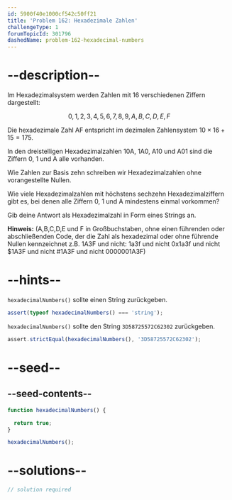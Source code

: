 ```yaml
---
id: 5900f40e1000cf542c50ff21
title: 'Problem 162: Hexadezimale Zahlen'
challengeType: 1
forumTopicId: 301796
dashedName: problem-162-hexadecimal-numbers
---
```


# --description--

Im Hexadezimalsystem werden Zahlen mit 16 verschiedenen Ziffern dargestellt:

$$0,1,2,3,4,5,6,7,8,9,A,B,C,D,E,F$$

Die hexadezimale Zahl AF entspricht im dezimalen Zahlensystem $10 \times 16 + 15 = 175$.

In den dreistelligen Hexadezimalzahlen 10A, 1A0, A10 und A01 sind die Ziffern 0, 1 und A alle vorhanden.

Wie Zahlen zur Basis zehn schreiben wir Hexadezimalzahlen ohne vorangestellte Nullen.

Wie viele Hexadezimalzahlen mit höchstens sechzehn Hexadezimalziffern gibt es, bei denen alle Ziffern 0, 1 und A mindestens einmal vorkommen?

Gib deine Antwort als Hexadezimalzahl in Form eines Strings an.

**Hinweis:** (A,B,C,D,E und F in Großbuchstaben, ohne einen führenden oder abschließenden Code, der die Zahl als hexadezimal oder ohne führende Nullen kennzeichnet z.B. 1A3F und nicht: 1a3f und nicht 0x1a3f und nicht $1A3F und nicht #1A3F und nicht 0000001A3F)

# --hints--

`hexadecimalNumbers()` sollte einen String zurückgeben.

```js
assert(typeof hexadecimalNumbers() === 'string');
```

`hexadecimalNumbers()` sollte den String `3D58725572C62302` zurückgeben.

```js
assert.strictEqual(hexadecimalNumbers(), '3D58725572C62302');
```

# --seed--

## --seed-contents--

```js
function hexadecimalNumbers() {

  return true;
}

hexadecimalNumbers();
```

# --solutions--

```js
// solution required
```
